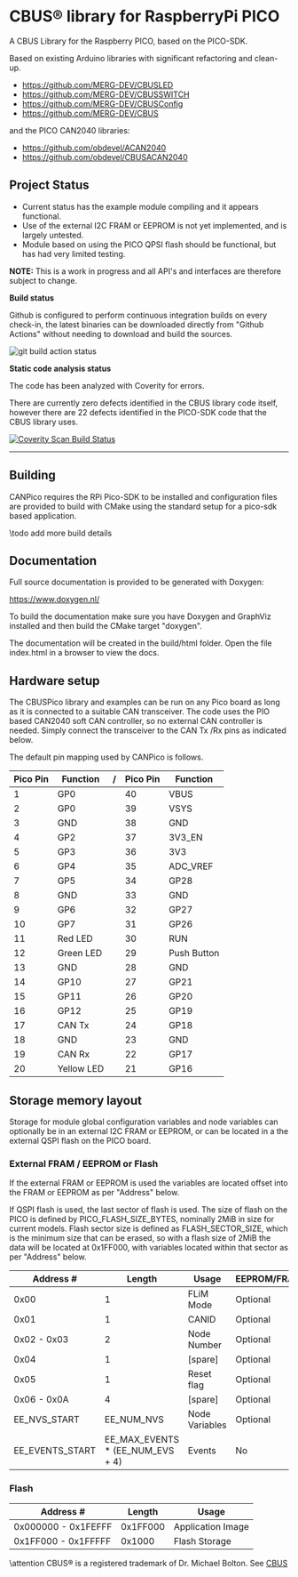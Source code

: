 # CBUS&reg; library for RaspberryPi PICO

A CBUS Library for the Raspberry PICO, based on the PICO-SDK.

Based on existing Arduino libraries with significant refactoring and clean-up.

   * https://github.com/MERG-DEV/CBUSLED
   * https://github.com/MERG-DEV/CBUSSWITCH
   * https://github.com/MERG-DEV/CBUSConfig
   * https://github.com/MERG-DEV/CBUS

and the PICO CAN2040 libraries:

   * https://github.com/obdevel/ACAN2040
   * https://github.com/obdevel/CBUSACAN2040

## Project Status

* Current status has the example module compiling and it appears functional.
* Use of the external I2C FRAM or EEPROM is not yet implemented, and is largely untested.
* Module based on using the PICO QPSI flash should be functional, but has had very limited testing.

**NOTE:** This is a work in progress and all API's and interfaces are therefore subject to change.

**Build status**

Github is configured to perform continuous integration builds on every check-in, the latest binaries can be downloaded directly from "Github Actions" without needing to download and build the sources. 

<img alt="git build action status"
   src="https://github.com/kkimber/CBUSPico/actions/workflows/cmake_rpi_pico.yml/badge.svg"/>

**Static code analysis status**

The code has been analyzed with Coverity for errors.

There are currently zero defects identified in the CBUS library code itself, however there are 22 defects identified in the PICO-SDK code that the CBUS library uses.

<a href="https://scan.coverity.com/projects/kkimber-cbuspico">
  <img alt="Coverity Scan Build Status"
       src="https://scan.coverity.com/projects/29566/badge.svg"/>
</a>

---

## Building

CANPico requires the RPi Pico-SDK to be installed and configuration files are provided to build with CMake using the standard setup for a pico-sdk based application.

\todo add more build details

## Documentation 

Full source documentation is provided to be generated with Doxygen:

https://www.doxygen.nl/

To build the documentation make sure you have Doxygen and GraphViz installed and then build the CMake target "doxygen".

The documentation will be created in the build/html folder.  Open the file index.html in a browser to view the docs.

## Hardware setup

The CBUSPico library and examples can be run on any Pico board as long as it is connected to a suitable CAN transceiver.  The code uses the PIO based CAN2040 soft CAN controller, so no external CAN controller is needed. Simply connect the transceiver to the CAN Tx /Rx pins as indicated below.

The default pin mapping used by CANPico is follows.

| Pico Pin | Function      |/| Pico Pin | Function      |
|----------|---------------|-|----------|---------------|
| 1        | GP0           | | 40       | VBUS          |
| 2        | GP0           | | 39       | VSYS          |
| 3        | GND           | | 38       | GND           |
| 4        | GP2           | | 37       | 3V3_EN        |
| 5        | GP3           | | 36       | 3V3           |
| 6        | GP4           | | 35       | ADC_VREF      |
| 7        | GP5           | | 34       | GP28          |
| 8        | GND           | | 33       | GND           |
| 9        | GP6           | | 32       | GP27          |
| 10       | GP7           | | 31       | GP26          |
| 11       | Red LED       | | 30       | RUN           |
| 12       | Green LED     | | 29       | Push Button   |
| 13       | GND           | | 28       | GND           |
| 14       | GP10          | | 27       | GP21          |
| 15       | GP11          | | 26       | GP20          |
| 16       | GP12          | | 25       | GP19          |
| 17       | CAN Tx        | | 24       | GP18          |
| 18       | GND           | | 23       | GND           |
| 19       | CAN Rx        | | 22       | GP17          |
| 20       | Yellow LED    | | 21       | GP16          |


## Storage memory layout

Storage for module global configuration variables and node variables can optionally be in an external I2C FRAM or EEPROM, or can be located in a the external QSPI flash on the PICO board.

### External FRAM / EEPROM or Flash

If the external FRAM or EEPROM is used the variables are located offset into the FRAM or EEPROM as per "Address" below.

If QSPI flash is used, the last sector of flash is used.  The size of flash on the PICO is defined by PICO_FLASH_SIZE_BYTES, nominally 2MiB in size for current models.  Flash sector size is defined as FLASH_SECTOR_SIZE, which is the minimum size that can be erased, so with a flash size of 2MiB the data will be located at 0x1FF000, with variables located within that sector as per "Address" below.

| Address #           | Length                           | Usage           | EEPROM/FRAM   |
|---------------------|----------------------------------|-----------------|---------------|
| 0x00                | 1                                | FLiM Mode       | Optional      |
| 0x01                | 1                                | CANID           | Optional      |
| 0x02 - 0x03         | 2                                | Node Number     | Optional      |
| 0x04                | 1                                | [spare]         | Optional      |
| 0x05                | 1                                | Reset flag      | Optional      |
| 0x06 - 0x0A         | 4                                | [spare]         | Optional      |
| EE_NVS_START        | EE_NUM_NVS                       | Node Variables  | Optional      |
| EE_EVENTS_START     | EE_MAX_EVENTS * (EE_NUM_EVS + 4) | Events          | No            |

### Flash

| Address #           | Length                           | Usage                      |
|---------------------|----------------------------------|----------------------------|
| 0x000000 - 0x1FEFFF | 0x1FF000                         | Application Image          |
| 0x1FF000 - 0x1FFFFF | 0x1000                           | Flash Storage              |

\attention CBUS&reg; is a registered trademark of Dr. Michael Bolton.  See [CBUS](https://cbus-traincontrol.com/)

